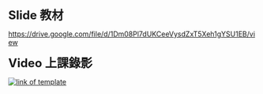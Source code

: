 <font size="5">**Slide 教材**</font>

https://drive.google.com/file/d/1Dm08Pl7dUKCeeVysdZxT5Xeh1gYSU1EB/view

<font size="5">**Video 上課錄影**</font>

[![link of template](https://res.cloudinary.com/marcomontalbano/image/upload/v1684667092/video_to_markdown/images/youtube--0HLYXtht0lY-c05b58ac6eb4c4700831b2b3070cd403.jpg)](https://www.youtube.com/watch?v=0HLYXtht0lY "link of template")